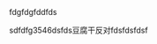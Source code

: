 <!--
 * @Description: 
 * @Author: 海容
 * @Date: 2021-02-21 13:36:37fdgfdg
 * @LastEditofgfgdrs: 海容dfgfdg
 * @FilePath: \demo1\a.md
 * @LastEditTime: 2021-02-21 16:19:20
-->fdgfdgfddfds
sdfdfg3546dsfds豆腐干反对fdsfdsfdsf